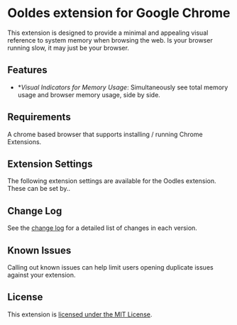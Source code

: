 # Ooldes extension for Google Chrome

This extension is designed to provide a minimal and appealing visual reference to system memory when browsing the web. Is your browser running slow, it may just be your browser.

## Features

- **Visual Indicators for Memory Usage*:
Simultaneously see total memory usage and browser memory usage, side by side.


## Requirements

A chrome based browser that supports installing / running Chrome Extensions.

## Extension Settings

The following extension settings are available for the Oodles extension. These can be set by..


## Change Log

See the [change log] for a detailed list of changes in each version.

## Known Issues

Calling out known issues can help limit users opening duplicate issues against your extension.

## License

This extension is [licensed under the MIT License].

[change log]: https://github.com/jesse-sealand/chrome-extension-oodles/blob/main/CHANGELOG.md
[licensed under the mit license]: https://github.com/jesse-sealand/chrome-extension-oodles/blob/main/LICENSE.txt
